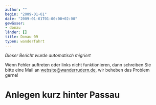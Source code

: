 ```yaml
---
author: ""
begin: "2009-01-01"
date: "2009-01-01T01:00:00+02:00"
gewässer:
- donau
länder: []
title: Donau 09
typen: wanderfahrt
---
```



*Dieser Bericht wurde automatisch migriert*

Wenn Fehler auftreten oder links nicht funktionieren, dann schreiben Sie bitte eine Mail an website@wanderrudern.de, wir beheben das Problem gerne!



# Anlegen kurz hinter Passau


